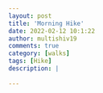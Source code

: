 ```yaml
---
layout: post
title: 'Morning Hike'
date: 2022-02-12 10:1:22
author: multishiv19
comments: true
category: [walks]
tags: [Hike]
description: |
    
---
```





<div width='100%' class='strava-embed-placeholder' data-embed-type='activity' data-embed-id='6669169682'></div>
<script src='https://strava-embeds.com/embed.js'></script>
